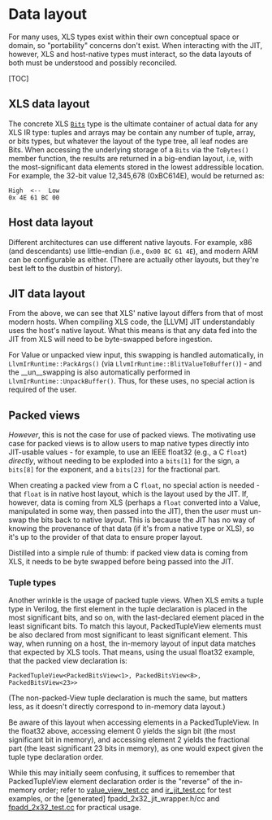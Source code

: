 # Data layout

For many uses, XLS types exist within their own conceptual space or domain, so
"portability" concerns don't exist. When interacting with the JIT, however, XLS
and host-native types must interact, so the data layouts of both must be
understood and possibly reconciled.

[TOC]

## XLS data layout

The concrete XLS [`Bits`](https://github.com/google/xls/tree/main/xls/ir/bits.h) type is
the ultimate container of actual data for any XLS IR type: tuples and arrays may
be contain any number of tuple, array, or bits types, but whatever the layout of
the type tree, all leaf nodes are Bits. When accessing the underlying storage of
a `Bits` via the `ToBytes()` member function, the results are returned in a
big-endian layout, i.e, with the most-significant data elements stored in the
lowest addressible location. For example, the 32-bit value 12,345,678
(0xBC614E), would be returned as:

```
High  <--  Low
0x 4E 61 BC 00
```

## Host data layout

Different architectures can use different native layouts. For example, x86 (and
descendants) use little-endian (i.e., `0x00 BC 61 4E`), and modern ARM can be
configurable as either. (There are actually other layouts, but they're best left
to the dustbin of history).

## JIT data layout

From the above, we can see that XLS' native layout differs from that of most
modern hosts. When compiling XLS code, the [LLVM] JIT understandably uses the
host's native layout. What this means is that any data fed into the JIT from XLS
will need to be byte-swapped before ingestion.

For Value or unpacked view input, this swapping is handled automatically, in
`LlvmIrRuntime::PackArgs()` (via `LlvmIrRuntime::BlitValueToBuffer()`) - and the
__un__swapping is also automatically performed in `LlvmIrRuntime::UnpackBuffer()`.
Thus, for these uses, no special action is required of the user.

## Packed views

*However*, this is not the case for use of packed views. The motivating use case
for packed views is to allow users to map native types directly into JIT-usable
values - for example, to use an IEEE float32 (e.g., a C `float`) _directly_,
without needing to be exploded into a `bits[1]` for the sign, a `bits[8]` for
the exponent, and a `bits[23]` for the fractional part.

When creating a packed view from a C `float`, no special action is needed - that
`float` is in native host layout, which is the layout used by the JIT. If,
however, data is coming from XLS (perhaps a `float` converted into a Value,
manipulated in some way, then passed into the JIT), then the _user_ must un-swap
the bits back to native layout. This is because the JIT has no way of knowing
the provenance of that data (if it's from a native type or XLS), so it's up to
the provider of that data to ensure proper layout.

Distilled into a simple rule of thumb: if packed view data is coming from XLS,
it needs to be byte swapped before being passed into the JIT.

### Tuple types

Another wrinkle is the usage of packed tuple views. When XLS emits a tuple type
in Verilog, the first element in the tuple declaration is placed in the most
significant bits, and so on, with the last-declared element placed in the least
significant bits. To match this layout, PackedTupleView elements must be also
declared from most significant to least significant element. This way, when
running on a host, the in-memory layout of input data matches that expected by
XLS tools. That means, using the usual float32 example, that the packed view
declaration is:

```
PackedTupleView<PackedBitsView<1>, PackedBitsView<8>, PackedBitsView<23>>
```

(The non-packed-View tuple declaration is much the same, but matters less, as it
doesn't directly correspond to in-memory data layout.)

Be aware of this layout when accessing elements in a PackedTupleView. In the
float32 above, accessing element 0 yields the sign bit (the most significant bit
in memory), and accessing element 2 yields the fractional part (the least
significant 23 bits in memory), as one would expect given the tuple type
declaration order.

While this may initially seem confusing, it suffices to remember that
PackedTupleView element declaration order is the "reverse" of the in-memory
order; refer to
[value_view_test.cc](https://github.com/google/xls/tree/main/xls/ir/value_view_test.cc)
and [ir_jit_test.cc](https://github.com/google/xls/tree/main/xls/jit/ir_jit_test.cc) for
test examples, or the [generated] fpadd_2x32_jit_wrapper.h/cc and
[fpadd_2x32_test.cc](https://github.com/google/xls/tree/main/xls/modules/fpadd_2x32_test.cc)
for practical usage.
